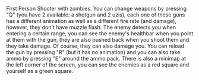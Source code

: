 First Person Shooter with zombies. 
You can change weapons by pressing "Q" (you have 2 available: a shotgun and 2 uzis), each one of these guns has a different animation as well as a different fire rate (and damage), however, they don't have muzzle flash. 
The enemy detects you when entering a certain range, you can see the enemy's healthbar when you point at them with the gun, they are also pushed back when you shoot them and they take damage. Of course, they can also damage you. 
You can reload the gun by pressing "R" (but it has no animation) and you can also take ammo by pressing "E" around the ammo pack. 
There is also a minimap at the left corner of the screen, you can see the enemies as a red square and yourself as a green square. 
